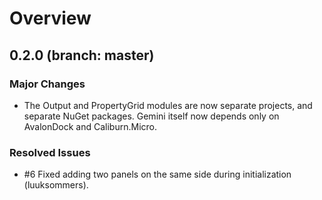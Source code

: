 # Overview

## 0.2.0 (branch: master)

### Major Changes

* The Output and PropertyGrid modules are now separate projects, and separate NuGet packages. Gemini itself
  now depends only on AvalonDock and Caliburn.Micro.

### Resolved Issues

* \#6 Fixed adding two panels on the same side during initialization (luuksommers).